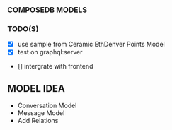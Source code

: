 ### COMPOSEDB MODELS

### TODO(S)
- [x] use sample from Ceramic EthDenver Points Model
- [x] test on graphql:server 
- [] intergrate with frontend

## MODEL IDEA
- Conversation Model
- Message Model
- Add Relations